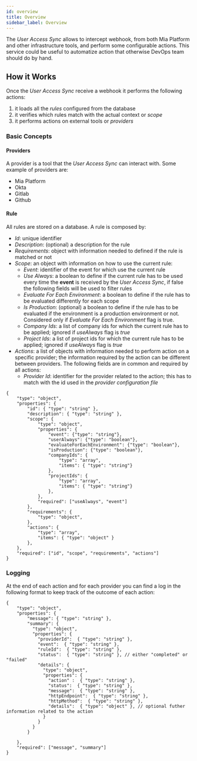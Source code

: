 ```yaml
---
id: overview
title: Overview
sidebar_label: Overview
---
```




The *User Access Sync* allows to intercept webhook, from both Mia Platform and other infrastructure tools, and perform some configurable actions.
This service could be useful to automatize action that otherwise DevOps team should do by hand.

## How it Works

Once the *User Access Sync* receive a webhook it performs the following actions:
1. it loads all the *rules* configured from the database
2. it verifies which rules match with the actual context or *scope*
3. it performs actions on external tools or *providers*

### Basic Concepts

#### Providers
A provider is a tool that the *User Access Sync* can interact with.
Some example of providers are:
- Mia Platform
- Okta
- Gitlab
- Github

#### Rule
All rules are stored on a database.
A rule is composed by:
- *Id*: unique identifier
- *Description*: (optional) a description for the rule
- *Requirements*: object with information needed to defined if the rule is matched or not
- *Scope*: an object with information on how to use the current rule:
    - *Event*: identifier of the event for which use the current rule
    - *Use Always*: a boolean to define if the current rule has to be used every time the **event** is received by the *User Access Sync*, if false the following fields will be used to filter rules
    - *Evaluate For Each Environment*: a boolean to define if the rule has to be evaluated differently for each scope
    - *Is Production*: (optional) a boolean to define if the rule has to be evaluated if the environment is a production environment or not. Considered only if *Evaluate For Each Environment* flag is true.
    - *Company Ids*: a list of company ids for which the current rule has to be applied; ignored if *useAlways* flag is *true*
    - *Project Ids*: a list of project ids for which the current rule has to be applied; ignored if *useAlways* flag is *true*
- *Actions*: a list of objects with information needed to perform action on a specific provider; the information required by the action can be different between providers. The following fields are in common and required by all actions:
    - *Provider Id*: identifier for the provider related to the action; this has to match with the id used in the *provider configuration file*
```jsonc
{
    "type": "object",
    "properties": {
        "id": { "type": "string" },
        "description": { "type": "string" },
        "scope": { 
            "type": "object",
            "properties": {
                "event": {"type": "string"},
                "userAlways": {"type": "boolean"},
                "evaluateForEachEnvironment": {"type": "boolean"},
                "isProduction": {"type": "boolean"},
                "companyIds": { 
                    "type": "array",
                    "items": { "type": "string"}
                },
                "projectIds": { 
                    "type": "array",
                    "items": { "type": "string"}
                },
            },
            "required": ["useAlways", "event"]
        },
        "requirements": { 
            "type": "object",
        },
        "actions": { 
            "type": "array",
            "items": { "type": "object" }
        },
    },
    "required": ["id", "scope", "requirements", "actions"]
}

```


### Logging
At the end of each action and for each provider you can find a log in the following format to keep track of the outcome of each action:
```jsonc
{
    "type": "object",
    "properties": {
        "message": { "type": "string" },
        "summary": {
          "type": "object",
          "properties": {
            "providerId":  { "type": "string" },
            "event":  { "type": "string" },
            "ruleId":  { "type": "string" },
            "status":  { "type": "string" }, // either "completed" or "failed"
            "details": {
              "type": "object",
              "properties": {
                "action" :  { "type": "string" },
                "status":  { "type": "string" },
                "message":  { "type": "string" },
                "httpEndpoint":  { "type": "string" },
                "httpMethod":  { "type": "string" },
                "details":  { "type": "object" }, // optional futher information related to the action
              }
            }
          }
        }
      
    },
    "required": ["message", "summary"]
}
```
